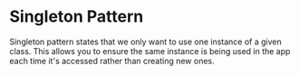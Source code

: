 # Singleton Pattern

Singleton pattern states that we only want to use one instance of a given class. This allows you to ensure the same instance is being used in the app each time it's accessed rather than creating new ones.
